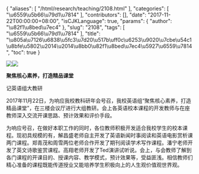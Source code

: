 {
    "aliases": [
        "/html/research/teaching/2108.html"
    ],
    "categories": [
        "\u6559\u5b66\u79d1\u7814"
    ],
    "contributors": [],
    "date": "2017-11-22T00:00:00+08:00",
    "isCJKLanguage": true,
    "params": {
        "author": "\u82f1\u8bed\u7ec4"
    },
    "slug": "2108",
    "tags": [
        "\u6559\u5b66\u79d1\u7814"
    ],
    "title": "\u805a\u7126\u6838\u5fc3\u7d20\u517b\uff0c\u6253\u9020\u7cbe\u54c1\u8bfe\u5802\u2014\u2014\u8bb0\u82f1\u8bed\u7ec4\u5927\u6559\u7814",
    "toc": true
}

![](https://cdn.tfls.online/mirror/full/4d5b80c53c3f79ccb6bfb2cf2211373a63ac2a37.jpg)![](https://cdn.tfls.online/mirror/full/93e3ad0e2b466296dfced2dfde610ac554434512.jpg)




  





**聚焦核心素养，打造精品课堂**




记英语组大教研




2017年11月22日，为响应我校教科研年会号召，我校英语组“聚焦核心素养，打造精品课堂”，在三楼会议厅进行大组教研。会上各英语校本课程的开发教师与在座教师深入交流开课思路、预计效果和评价手段。




为响应号召，在做好本职工作的同时，各位教师积极开发适合我校学生的校本课程。现初具规模的有，解昌盛老师自主开发了英语新闻时事阅读和英语电影赏析课两门课程。郑青茂和周雪两位老师合作开发了期刊阅读学术写作课程。潘宁老师开发了英文诗歌鉴赏课程。高翔老师开发了Ted演讲试听说。会上，与会教师了解到各门课程的开课目的、授课内容、教学模式，预计效果等，受益匪浅。相信教师们精心准备的课程既能传道授业又能培养学生积极向上的人生观价值观世界观。




  




